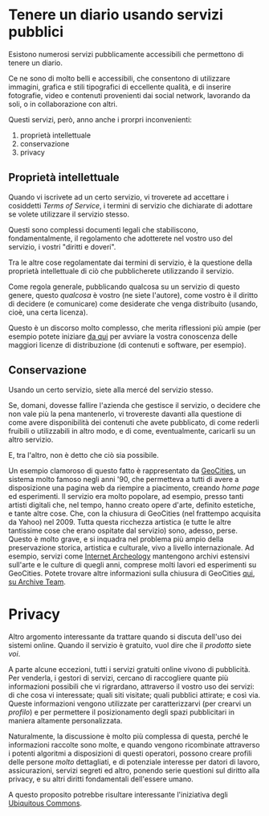 # Tenere un diario usando servizi pubblici

Esistono numerosi servizi pubblicamente accessibili che permettono di tenere un diario.

Ce ne sono di molto belli e accessibili, che consentono di utilizzare immagini, grafica e stili tipografici di eccellente qualità, e di inserire fotografie, video e contenuti provenienti dai social network, lavorando da soli, o in collaborazione con altri.

Questi servizi, però, anno anche i prorpri inconvenienti:

1. proprietà intellettuale
2. conservazione
3. privacy

## Proprietà intellettuale

Quando vi iscrivete ad un certo servizio, vi troverete ad accettare i cosiddetti *Terms of Service*, i termini di servizio che dichiarate di adottare se volete utilizzare il servizio stesso.

Questi sono complessi documenti legali che stabiliscono, fondamentalmente, il regolamento che adotterete nel vostro uso del servizio, i vostri "diritti e doveri".

Tra le altre cose regolamentate dai termini di servizio, è la questione della proprietà intellettuale di ciò che pubblicherete utilizzando il servizio.

Come regola generale, pubblicando qualcosa su un servizio di questo genere, questo *qualcosa* è vostro (ne siete l'autore), come vostro è il diritto di decidere (e comunicare) come desiderate che venga distribuito (usando, cioè, una certa licenza).

Questo è un discorso molto complesso, che merita riflessioni più ampie (per esempio potete iniziare [da qui](https://it.wikipedia.org/wiki/Licenza_(informatica)) per avviare la vostra conoscenza delle maggiori licenze di distribuzione (di contenuti e software, per esempio).

## Conservazione

Usando un certo servizio, siete alla mercé del servizio stesso.

Se, domani, dovesse fallire l'azienda che gestisce il servizio, o decidere che non vale più la pena mantenerlo, vi trovereste davanti alla questione di come avere disponibilità dei contenuti che avete pubblicato, di come rederli fruibili o utilizzabili in altro modo, e di come, eventualmente, caricarli su un altro servizio.

E, tra l'altro, non è detto che ciò sia possibile.

Un esempio clamoroso di questo fatto è rappresentato da [GeoCities](https://en.wikipedia.org/wiki/Yahoo!_GeoCities), un sistema molto famoso negli anni '90, che permetteva a tutti di avere a disposizione una pagina web da riempire a piacimento, creando *home page* ed esperimenti. Il servizio era molto popolare, ad esempio, presso tanti artisti digitali che, nel tempo, hanno creato opere d'arte, definito estetiche, e tante altre cose. Che, con la chiusura di GeoCities (nel frattempo acquisita da Yahoo) nel 2009. Tutta questa ricchezza artistica (e tutte le altre tantissime cose che erano ospitate dal servizio) sono, adesso, perse. Questo è molto grave, e si inquadra nel problema più ampio della preservazione storica, artistica e culturale, vivo a livello internazionale. Ad esempio, servizi come [Internet Archeology](http://internetarchaeology.org/) mantengono archivi estensivi sull'arte e le culture di quegli anni, comprese molti lavori ed esperimenti su GeoCities. Potete trovare altre informazioni sulla chiusura di GeoCities [qui, su Archive Team](http://archiveteam.org/index.php?title=GeoCities).

# Privacy

Altro argomento interessante da trattare quando si discuta dell'uso dei sistemi online. Quando il servizio è gratuito, vuol dire che il *prodotto* siete *voi*.

A parte alcune eccezioni, tutti i servizi gratuiti online vivono di pubblicità. Per venderla, i gestori di servizi, cercano di raccogliere quante più informazioni possibili che vi rigrardano, attraverso il vostro uso dei servizi: di che cosa vi interessate; quali siti visitate; quali pubblici attirate; e così via. Queste informazioni vengono utilizzate per caratterizzarvi (per crearvi un *profilo*) e per permettere il posizionamento degli spazi pubblicitari in maniera altamente personalizzata.

Naturalmente, la discussione è molto più complessa di questa, perché le informazioni raccolte sono molte, e quando vengono ricombinate attraverso i potenti algoritmi a disposizioni di questi operatori, possono creare profili delle persone _molto_ dettagliati, e di potenziale interesse per datori di lavoro, assicurazioni, servizi segreti ed altro, ponendo serie questioni sul diritto alla privacy, e su altri diritti fondamentali dell'essere umano.

A questo proposito potrebbe risultare interessante l'iniziativa degli [Ubiquitous Commons](http://www.ubiquitouscommons.org/).

